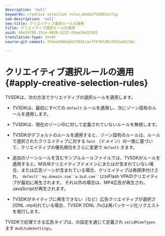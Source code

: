 ```yaml
---
description: 'null'
keywords: creative selection rules;AdobeTVSDKConfig
seo-description: 'null'
seo-title: クリエイティブ選択ルールの適用
title: クリエイティブ選択ルールの適用
uuid: 66e55f95-25ce-4838-b222-63ee34e535d1
translation-type: tm+mt
source-git-commit: 3fdae2b6babb578d2cacff970fd9c7b53ad2c5dc

---
```



# クリエイティブ選択ルールの適用 {#apply-creative-selection-rules}

TVSDKは、次の方法でクリエイティブの選択ルールを適用します。

* TVSDKは、最初にすべての `default` ルールを適用し、次にゾーン固有のルールを適用します。
* TVSDKは、現在のゾーンIDに対して定義されていないルールを無視します。
* TVSDKがデフォルトのルールを適用すると、ゾーン固有のルールは、ルールで選択されたクリエイティブに対する `host` （ドメイン）の一致に基づいて、クリエイティブの優先順位をさらに変更で `default` きます。

* 追加のゾーンルールを含むサンプルルールファイルでは、TVSDKがルールを適用すると、M3U8クリエイティブドメインにまたはが含まれていない場合、または広告ゾーンが含まれている場合、クリエイティブは再順序付けされ、 `default``my.domain.com``a.bcd.com``1234`Flash VPAIDクリエイティブが最初に再生されます。 それ以外の場合は、MP4広告が再生され、JavaScriptが再生されます。

* TVSDKがネイティブに再生できない（など）広告クリエイティブが選択さ [!DNL .mp4]れている場合、TVSDK [!DNL .flv]は再パッケージ化リクエストを発行します。

TVSDKで処理できる広告タイプは、の設定を通じて定義され `validMimeTypes` ます `AuditudeSettings`。

<!-- 

In Android 2.5 API docs, I see a 
<span class="codeph"> setValidMimeTypes</span> but not a 
<span class="codeph"> getValidMimeTypes</span>.

 -->

